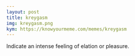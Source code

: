 ```yaml
---
layout: post
title: kreygasm
img: kreygasm.png
kym: https://knowyourmeme.com/memes/kreygasm
---
```

Indicate an intense feeling of elation or pleasure.
